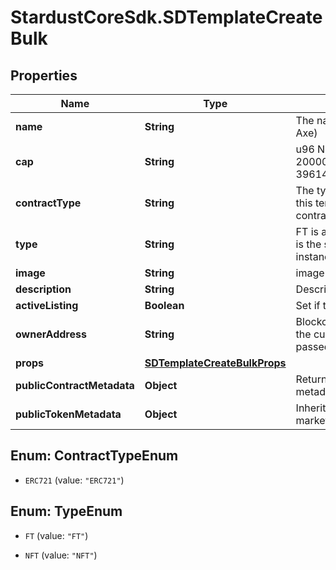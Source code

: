 # StardustCoreSdk.SDTemplateCreateBulk

## Properties

Name | Type | Description | Notes
------------ | ------------- | ------------- | -------------
**name** | **String** | The name of the template (ex. Bronze Axe) | 
**cap** | **String** | u96 Number as String (ex. 200000000), default 39614081257132168796771975168  | [optional] 
**contractType** | **String** | The type of custom contract to use for this template. Default will use a shared contract. | [optional] 
**type** | **String** | FT is a currency where every instance is the same, NFT is where every token instance differes (ex. FT) | [optional] 
**image** | **String** | image url | 
**description** | **String** | Description of template | [optional] 
**activeListing** | **Boolean** | Set if the Template is active or not | [optional] 
**ownerAddress** | **String** | Blockchain address to set as owner of the custom contract, if contractType is passed in. | [optional] 
**props** | [**SDTemplateCreateBulkProps**](SDTemplateCreateBulkProps.md) |  | [optional] 
**publicContractMetadata** | **Object** | Returned to marketplaces as contract metadata | [optional] 
**publicTokenMetadata** | **Object** | Inherited by tokens, and returned to marketplaces as token metadata | [optional] 



## Enum: ContractTypeEnum


* `ERC721` (value: `"ERC721"`)





## Enum: TypeEnum


* `FT` (value: `"FT"`)

* `NFT` (value: `"NFT"`)





